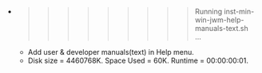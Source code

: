 * >>>>>>>>> Running inst-min-win-jwm-help-manuals-text.sh ...
  * Add user & developer manuals(text) in Help menu.
  * Disk size = 4460768K. Space Used = 60K. Runtime = 00:00:00:01.
